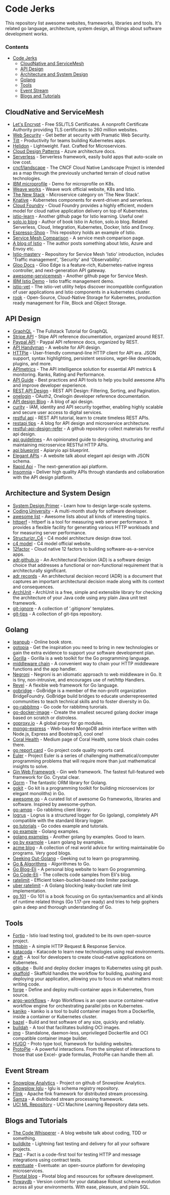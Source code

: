 # Code Jerks

This repository list awesome websites, frameworks, libraries and tools. It's related go language, architecture, system design, all things about software development works.

### Contents
- [Code Jerks](#code-jerks)
    - [CloudNative and ServiceMesh](#cloudnative-and-servicemesh)
    - [API Design](#api-design)
    - [Architecture and System Design](#architecture-and-system-design)
    - [Golang](#golang)
    - [Tools](#tools)
    - [Event Stream](#event-stream)
    - [Blogs and Tutorials](#blogs-and-tutorials)

## CloudNative and ServiceMesh

* [Let's Encrypt](https://letsencrypt.org) - Free SSL/TLS Certificates. A nonprofit Certificate Authority providing TLS certificates to 260 million websites.
* [Web Security](https://pragmaticwebsecurity.com) - Get better at security with Pramatic Web Security.
* [Tilt](https://tilt.dev) - Productivity for teams building Kubernetes apps.
* [Helidon](https://helidon.io) - Lightweight. Fast. Crafted for Microservices. 
* [Cloud Design Patterns](https://docs.microsoft.com/en-us/azure/architecture/patterns/) - Azure architecture docs.
* [Serverless](https://www.serverless.com) - Serverless framework, easily build apps that auto-scale on low cost.
* [cncf/landscape](https://github.com/cncf/landscape) - The CNCF Cloud Native Landscape Project is intended as a map through the previously uncharted terrain of cloud native technologies.
* [IBM microprofile](https://github.com/IBM/Java-MicroProfile-on-Kubernetes/blob/master/README-cn.md) - Demo for microprofile on K8s.
* [Weave works](https://www.weave.works/product/enterprise-kubernetes-platform/) - Weave work official website, K8s and Istio.
* [The New Stack](https://thenewstack.io/category/microservices/) - Microservice category on 'The New Stack'.
* [Knative](https://knative.dev/docs/) - Kubernetes components for event-driven and serverless.
* [Cloud Foundry](https://www.cloudfoundry.cn) - Cloud Foundry provides a highly efficient, modern model for cloud native application delivery on top of Kubernetes.
* [istio-learn](https://github.com/askmeegs/learn-istio) - Another github page for Istio learning. Useful one!
* [solo.io blog](https://blog.christianposta.com) - Author of book Istio in Action, solo.io blog. Related Serverless, Cloud, Integration, Kubernetes, Docker, Istio and Envoy.
* [Espresso-Shop](https://github.com/hossambarakat/EspressoShop) - This repository holds an example of Istio.
* [Service Mesh Comparison](https://servicemesh.es) - A service mesh comparison page.
* [A blog of Istio](https://rinormaloku.com) - The author posts something about Istio, Azure and Envoy etc.
* [Istio-mastery](https://github.com/rinormaloku/istio-mastery) -  Repository for Service Mesh 'Istio' introduction, includes 'Traffic management', 'Security' and 'Observability'.
* [Gloo Docs](https://docs.solo.io/gloo/latest/) - Gloo Edge is a feature-rich, Kubernetes-native ingress controller, and next-generation API gateway.
* [awesome-servicemesh](https://github.com/servicemesher/awesome-servicemesh) - Another github page for Service Mesh.
* [IBM Istio Demo](https://github.com/IBM/microservices-traffic-management-using-istio) - Istio traffic management demo.
* [istio-vet](https://github.com/aspenmesh/istio-vet) - The istio-vet utility helps discover incompatible configuration of user applications and Istio components in a kubernetes cluster. 
* [rook](https://rook.io/) - Open-Source, Cloud-Native Storage for Kubernetes, production ready management for File, Block and Object Storage.

## API Design

* [GraphQL](https://www.howtographql.com) - The Fullstack Tutorial for GraphQL
* [Stripe API](https://stripe.com/docs/api) - Stipe API reference documentation, organized around REST.
* [Paypal API](https://developer.paypal.com/docs/api/overview/) - Paypal API reference docs, organized by REST.
* [API Handyman](https://apihandyman.io/do-you-really-know-why-you-prefer-rest-over-rpc/) - A website for API design.
* [HTTPie](https://httpie.org) - User-friendly command-line HTTP client for API era. JSON support, syntax highlighting, persistent sessions, wget-like downloads, plugins, and more.
* [APImetrics](https://apimetrics.io) - The API intelligence solution for essential API metrics & monitoring. Ranks, Rating and Performance.
* [API Guide](https://www.moesif.com/blog/api-guide/) - Best practices and API tools to help you build awesome APIs and improve developer experience.
* [REST API Design](https://www.moesif.com/blog/technical/api-design/REST-API-Design-Filtering-Sorting-and-Pagination/#) - REST API Design: Filtering, Sorting, and Pagination.
* [onelogin](https://developers.onelogin.com/api-docs/1/oauth20-tokens/generate-tokens-2) - OAuth2, Onelogin developer reference documentation.
* [API design Blog](https://mathieu.fenniak.net) - A blog of api design.
* [curity](https://curity.io) - IAM, identity and API security together, enabling highly scalable and secure user access to digital services. 
* [restful api](https://restfulapi.net) - REST API tutorial, learn to create timeless REST APIs.
* [restapi tips](https://www.vinaysahni.com) - A blog for API design and microservice architecture.
* [restful-api-design-refer](https://github.com/aisuhua/restful-api-design-references) - A github repository collect materials for restful api design.
* [api guidelines](https://github.com/byrondover/api-guidelines/blob/master/Guidelines.md) - An opinionated guide to designing, structuring and maintaining microservice RESTful HTTP APIs.
* [api blueprint](https://github.com/apiaryio/api-blueprint/tree/master/examples) - Apiaryio api blueprint.
* [Elegant APIs](https://brandur.org/elegant-apis) - A website talk about elegant api design with JSON schema.
* [Rapid Api](https://rapidapi.com/resources) - The next-generation api platform.
* [Insomnia](https://insomnia.rest) - Deliver high quality APIs through standards and collaboration with the API design platform.

## Architecture and System Design

* [System Design Primer](https://github.com/donnemartin/system-design-primer) - Learn how to design large-scale systems.
* [Coding University](https://github.com/jwasham/coding-interview-university) - A multi-month study for software developer. 
* [awesome list](https://github.com/sindresorhus/awesome) - Awesome lists about all kinds of interesting topics.
* [httperf](https://github.com/httperf/httperf) - httperf is a tool for measuring web server performance. It provides a flexible facility for generating various HTTP workloads and for measuring server performance.
* [Structurizr_C4](https://www.codingthearchitecture.com) - C4 model architecture design draw tool.
* [c4 model](https://c4model.com) - C4 model official website.
* [12factor](https://12factor.net) - Cloud native 12 factors to building software-as-a-service apps.
* [adr.github.io](https://adr.github.io) - An Architectural Decision (AD) is a software design choice that addresses a functional or non-functional requirement that is architecturally significant.
* [adr records](https://github.com/joelparkerhenderson/architecture-decision-record) - An architectural decision record (ADR) is a document that captures an important architectural decision made along with its context and consequences.
* [ArchUnit](https://www.archunit.org) - ArchUnit is a free, simple and extensible library for checking the architecture of your Java code using any plain Java unit test framework. 
* [git-ignore](https://github.com/github/gitignore) - A collection of '.gitignore' templates.
* [git-tips](https://github.com/git-tips/tips) - A collection of git-tips repository. 

## Golang

* [leanpub](https://leanpub.com) - Online book store.
* [gotopia](https://gotopia.tech/bookclub) - Get the inspiration you need to bring in new technologies or gain the extra evidence to support your software development plan. 
* [Gorilla](https://www.gorillatoolkit.org) - Gorilla is a web toolkit for the Go programming language. 
* [middleware chain](https://github.com/justinas/alice) - A convenient way to chain your HTTP middleware functions and the app handler.
* [Negroni](https://github.com/urfave/negroni) - Negroni is an idiomatic approach to web middleware in Go. It is tiny, non-intrusive, and encourages use of net/http Handlers.
* [Revel](https://revel.github.io) - A flexible web framework for Go language.
* [gobridge](https://github.com/gobridge/about-us/blob/master/README.md) - GoBridge is a member of the non-profit organization BridgeFoundry. GoBridge build bridges to educate underrepresented communities to teach technical skills and to foster diversity in Go.
* [go-rabbitmq](https://github.com/rabbitmq/rabbitmq-tutorials/tree/master/go) - Go code for rabbitmq turorials.
* [go-docker-image](https://github.com/chemidy/smallest-secured-golang-docker-image) - Create the smallest secured golang docker image based on scratch or distroless.
* [goproxy.io](https://goproxy.io) - A global proxy for go modules.
* [mongo-express](https://github.com/mongo-express/mongo-express) - Web-based MongoDB admin interface written with Node.js, Express and Bootstrap3, cool one!
* [Coral Health](https://mycoralhealth.medium.com) - Medium page of Coral Health, some block chain codes there.
* [go report card](https://goreportcard.com) - Go project code quality reports card.
* [Euler](https://projecteuler.net) - Project Euler is a series of challenging mathematical/computer programming problems that will require more than just mathematical insights to solve. 
* [Gin Web Framework](https://gin-gonic.com) - Gin web framework. The fastest full-featured web framework for Go. Crystal clear.
* [Gorm](https://gorm.io/docs/create.html) - The fantastic ORM library for Golang.
* [gokit](https://github.com/go-kit/kit) - Go kit is a programming toolkit for building microservices (or elegant monoliths) in Go.
* [awesome go](https://awesome-go.com) - A curated list of awesome Go frameworks, libraries and software. Inspired by awesome-python.
* [go-amqp](https://github.com/streadway/amqp) - Go rabbitmq client library.
* [logrus](https://github.com/sirupsen/logrus) - Logrus is a structured logger for Go (golang), completely API compatible with the standard library logger.
* [go tutorials](https://flaviocopes.com/tags/go/) - Go codes example and tutorials.
* [go example](https://golangexample.com) - Golang examples.
* [golang examples](https://golangbyexample.com) - Another golang by examples. Good to learn.
* [go by example](https://gobyexample.com) - Learn golang by examples.
* [acme blog](https://dave.cheney.net/practical-go) - A collection of real world advice for writing maintainable Go programs. Very good blogs.
* [Geeking Out-Golang](https://www.jeremymorgan.com/tags/golang/) - Geeking out to learn go programming.
* [Go & Algorithms](https://yourbasic.org) - Algorithmes to Go.
* [Go Blog-Eli](https://eli.thegreenplace.net) - A personal blog website to learn Go programming.
* [Go Code-Eli](https://github.com/eliben/code-for-blog) - The collects code samples from Eli's blog.
* [ratelimit](https://github.com/juju/ratelimit) - Efficient token-bucket-based rate limiter package.
* [uber ratelimit](https://github.com/uber-go/ratelimit) - A Golang blocking leaky-bucket rate limit implementation.
* [go 101](https://go101.org/article/101.html) - Go 101 is a book focusing on Go syntax/semantics and all kinds of runtime related things (Go 1.17-pre ready) and tries to help gophers gain a deep and thorough understanding of Go.

## Tools

* [Fortio](https://fortio.org) - Istio load testing tool, graduted to be its own open-source project.
* [httpbin](http://httpbin.org/#/) - A simple HTTP Request & Response Service.
* [katacoda](https://www.katacoda.com) - Katacode to learn new technologies using real environments.
* [draft](https://github.com/Azure/draft) - A tool for developers to create cloud-native applications on Kubernetes.
* [gitkube](https://github.com/hasura/gitkube) - Build and deploy docker images to Kubernetes using git push.
* [skaffold](https://skaffold.dev) - Skaffold handles the workflow for building, pushing and deploying your application, allowing you to focus on what matters most: writing code.
* [forge](https://forge.sh) - Define and deploy multi-container apps in Kubernetes, from source.
* [argo-workflows](https://github.com/argoproj/argo-workflows) - Argo Workflows is an open source container-native workflow engine for orchestrating parallel jobs on Kubernetes. 
* [kaniko](https://github.com/GoogleContainerTools/kaniko) - kaniko is a tool to build container images from a Dockerfile, inside a container or Kubernetes cluster.
* [bazel](https://bazel.build) - Build and test software of any size, quickly and reliably.
* [buildah](https://buildah.io) - A tool that facilitates building OCI images.
* [img](https://github.com/genuinetools/img) - Standalone, daemon-less, unprivileged Dockerfile and OCI compatible container image builder.
* [HUGO](https://gohugo.io) - Proto type tool, framework for building websites.
* [ProtoPie](https://www.protopie.io/) - A powerful interactions. From the simplest of interactions to those that use Excel- grade formulas, ProtoPie can handle them all. 

## Event Stream

* [Snowplow Analytics](https://github.com/snowplow) - Project on github of Snowplow Analytics.
* [Snowplow Iglu](https://github.com/snowplow/iglu) - Iglu is schema registry repository.
* [Flink](https://flink.apache.org/zh/) - Apache fink framework for distributed stream processing.
* [Samza](http://samza.apache.org) - A distributed stream processing framework.
* [UCI ML Repository](https://archive.ics.uci.edu/ml/index.php) - UCI Machine Learning Repository data sets.

## Blogs and Tutorials

* [The Code Whisperer](https://blog.thecodewhisperer.com) - A blog website talk about coding, TDD or something.
* [buildkite](https://buildkite.com) - Lightning fast testing and delivery for all your software projects.
* [Pact](https://docs.pact.io) - Pact is a code-first tool for testing HTTP and message integrations using contract tests.
* [eventuate](https://eventuate.io) - Eventuate: an open-source platform for developing microservices.
* [Pivotal blog](https://tanzu.vmware.com/blog) - Pivotal blog and resources for software development.
* [flywaydb](https://flywaydb.org) - Version control for your database Robust schema evolution across all your environments. With ease, pleasure, and plain SQL.

